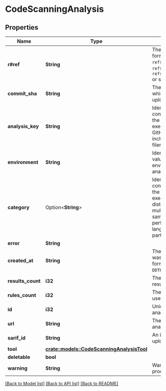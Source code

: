 # CodeScanningAnalysis

## Properties

Name | Type | Description | Notes
------------ | ------------- | ------------- | -------------
**r#ref** | **String** | The Git reference, formatted as `refs/pull/<number>/merge`, `refs/pull/<number>/head`, `refs/heads/<branch name>` or simply `<branch name>`. | 
**commit_sha** | **String** | The SHA of the commit to which the analysis you are uploading relates. | 
**analysis_key** | **String** | Identifies the configuration under which the analysis was executed. For example, in GitHub Actions this includes the workflow filename and job name. | 
**environment** | **String** | Identifies the variable values associated with the environment in which this analysis was performed. | 
**category** | Option<**String**> | Identifies the configuration under which the analysis was executed. Used to distinguish between multiple analyses for the same tool and commit, but performed on different languages or different parts of the code. | [optional]
**error** | **String** |  | 
**created_at** | **String** | The time that the analysis was created in ISO 8601 format: `YYYY-MM-DDTHH:MM:SSZ`. | [readonly]
**results_count** | **i32** | The total number of results in the analysis. | 
**rules_count** | **i32** | The total number of rules used in the analysis. | 
**id** | **i32** | Unique identifier for this analysis. | 
**url** | **String** | The REST API URL of the analysis resource. | [readonly]
**sarif_id** | **String** | An identifier for the upload. | 
**tool** | [**crate::models::CodeScanningAnalysisTool**](code-scanning-analysis-tool.md) |  | 
**deletable** | **bool** |  | 
**warning** | **String** | Warning generated when processing the analysis | 

[[Back to Model list]](../README.md#documentation-for-models) [[Back to API list]](../README.md#documentation-for-api-endpoints) [[Back to README]](../README.md)


